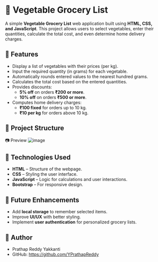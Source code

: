 # 🛒 Vegetable Grocery List

A simple **Vegetable Grocery List** web application built using **HTML, CSS, and JavaScript**. This project allows users to select vegetables, enter their quantities, calculate the total cost, and even determine home delivery charges.

## 📌 Features

- Display a list of vegetables with their prices (per kg).
- Input the required quantity (in grams) for each vegetable.
- Automatically rounds entered values to the nearest hundred grams.
- Calculates the total cost based on the entered quantities.
- Provides discounts:
  - **5% off** on orders **₹200 or more**.
  - **10% off** on orders **₹500 or more**.
- Computes home delivery charges:
  - **₹100 fixed** for orders up to 10 kg.
  - **₹10 per kg** for orders above 10 kg.

## 📂 Project Structure

📷 Preview
![image](https://github.com/user-attachments/assets/0211822b-fe9b-4b4e-ab8a-ded88b92b1a3)

## 🔧 Technologies Used

- **HTML** – Structure of the webpage.  
- **CSS** – Styling the user interface.  
- **JavaScript** – Logic for calculations and user interactions.  
- **Bootstrap** – For responsive design.  

## 📌 Future Enhancements

- Add **local storage** to remember selected items.  
- Improve **UI/UX** with better styling.  
- Implement **user authentication** for personalized grocery lists.  

## 📝 Author

- Prathap Reddy Yakkanti 
- GitHub: https://github.com/YPrathapReddy

